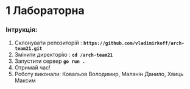 # 1 Лабораторна

### Інтрукція:
1. Склонувати репозиторій : **```https://github.com/vladimirkoff/arch-team21.git```**
2. Змінити директорію : **```cd /arch-team21```**
3. Запустити сервер **```go run . ```**
4. Отримай час!
5. Роботу виконали: Ковальов Володимир, Маланін Данило, Хвиць Максим 